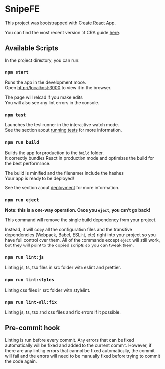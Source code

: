 # SnipeFE

This project was bootstrapped with [Create React App](https://github.com/facebookincubator/create-react-app).

You can find the most recent version of CRA guide [here](https://github.com/facebookincubator/create-react-app/blob/master/packages/react-scripts/template/README.md).

## Available Scripts

In the project directory, you can run:

### `npm start`

Runs the app in the development mode.<br>
Open [http://localhost:3000](http://localhost:3000) to view it in the browser.

The page will reload if you make edits.<br>
You will also see any lint errors in the console.

### `npm test`

Launches the test runner in the interactive watch mode.<br>
See the section about [running tests](#running-tests) for more information.

### `npm run build`

Builds the app for production to the `build` folder.<br>
It correctly bundles React in production mode and optimizes the build for the best performance.

The build is minified and the filenames include the hashes.<br>
Your app is ready to be deployed!

See the section about [deployment](#deployment) for more information.

### `npm run eject`

**Note: this is a one-way operation. Once you `eject`, you can’t go back!**

This command will remove the single build dependency from your project.

Instead, it will copy all the configuration files and the transitive dependencies (Webpack, Babel, ESLint, etc) right into your project so you have full control over them. All of the commands except `eject` will still work, but they will point to the copied scripts so you can tweak them.

### `npm run lint:js`

Linting js, ts, tsx files in src folder witn eslint and prettier.

### `npm run lint:styles`

Linting css files in src folder witn stylelint.

### `npm run lint-all:fix`

Linting js, ts, tsx and css files and fix errors if it possible.

## Pre-commit hook

Linting is run before every commit. Any errors that can be fixed automatically will be fixed and added to the current commit. However, if there are any linting errors that cannot be fixed automatically, the commit will fail and the errors will need to be manually fixed before trying to commit the code again.